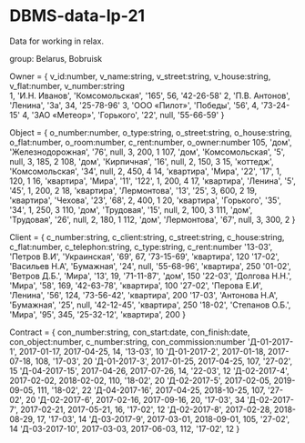 # DBMS-data-Ip-21
Data for working in relax.

group: Belarus, Bobruisk

Owner = {
v_id:number, v_name:string, v_street:string, v_house:string, v_flat:number, v_number:string  
1, 'И.Н. Иванов', 'Комсомольская', '165', 56, '42-26-58'
2, 'П.В. Антонов', 'Ленина', '3а', 34, '25-78-96'
3, 'ООО «Пилот»', 'Победы', '56', 4, '73-24-15'
4, 'ЗАО «Метеор»', 'Горького', '22', null, '55-66-59'
}

Object = {
o_number:number, o_type:string, o_street:string, o_house:string, o_flat:number, o_room:number, c_rent:number, o_owner:number
105, 'дом', 'Железнодорожная', '76', null, 3, 200, 1
107, 'дом', 'Комсомольская', '5', null, 3, 185, 2
108, 'дом', 'Кирпичная', '16', null, 2, 150, 3
15, 'коттедж', 'Комсомольская', '34', null, 2, 450, 4
14, 'квартира', 'Мира', '22', '17', 1, 120, 1
16, 'квартира', 'Мира', '11', '122', 1, 200, 4
17, 'квартира', 'Ленина', '5', '45', 1, 200, 2
18, 'квартира', 'Лермонтова', '13', '25', 3, 600, 2
19, 'квартира', 'Чехова', '23', '68', 2, 400, 1
20, 'квартира', 'Горького', '35', '34', 1, 250, 3
110, 'дом', 'Трудовая', '15', null, 2, 100, 3
111, 'дом', 'Трудовая', '26', null, 2, 180, 1
112, 'дом', 'Лермонтова', '67', null, 3, 300, 2
}

Client = {
c_number:string, c_client:string, c_street:string, c_house:string, c_flat:number, c_telephon:string, c_type:string, c_rent:number
'13-03', 'Петров В.И', 'Украинская', '69', 67, '73-15-69', 'квартира', 120
'17-02', 'Васильев Н.А', 'Бумажная', '24', null, '55-68-96', 'квартира', 250
'01-02', 'Ветров Д.Б.', 'Мира', '13', 19, '71-11-87', 'дом', 150
'22-03', 'Долгова Н.Н.', 'Мира', '58', 169, '42-63-78', 'квартира', 100
'27-02', 'Перова Е.И', 'Ленина', '56', 124, '73-56-42', 'квартира', 200
'17-03', 'Антонова Н.А', 'Бумажная', '25', null, '42-12-45', 'квартира', 250
'18-02', 'Степанов О.Б.', 'Мира', '95', 345, '25-32-12', 'квартира', 200
}

Contract = {
con_number:string, con_start:date, con_finish:date, con_object:number, c_number:string, con_commission:number
'Д-01-2017-1', 2017-01-17, 2017-04-25, 14, '13-03', 10
'Д-01-2017-2', 2017-01-18, 2017-07-18, 108, '17-03', 20
'Д-01-2017-3', 2017-01-25, 2017-04-25, 107, '27-02', 15
'Д-04-2017-15', 2017-04-26, 2017-07-26, 14, '22-03', 12
'Д-02-2017-4', 2017-02-02, 2018-02-02, 110, '18-02', 20
'Д-02-2017-5', 2017-02-05, 2019-09-05, 111, '18-02', 22
'Д-04-2017-16', 2017-04-25, 2018-10-25, 107, '27-02', 20
'Д-02-2017-6', 2017-02-16, 2017-09-16, 20, '17-03', 34
'Д-02-2017-7', 2017-02-21, 2017-05-21, 16, '17-02', 12
'Д-02-2017-8', 2017-02-28, 2018-08-29, 17, '17-03', 14
'Д-03-2017-9', 2017-03-01, 2018-09-01, 105, '27-02', 14
'Д-03-2017-10', 2017-03-03, 2017-06-03, 112, '17-02', 12
}
